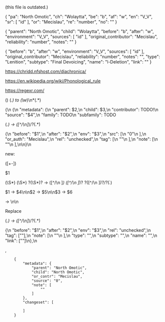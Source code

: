 (this file is outdated.)

{
    "pa": "North Omotic",
    "ch": "Wolaytta",
    "be": "b",
    "af": "w",
    "en": "V_V",
    "sr": [
        "id"
    ],
    "or": "Mecislau",
    "re": "number",
    "no": ""
}

{
    "parent": "North Omotic",
    "child": "Wolaytta",
    "before": "b",
    "after": "w",
    "environment": "V_V",
    "sources": [
        "id"
    ],
    "original_contributor": "Mecislau",
    "reliability": "number",
    "notes": ""
}

{
    "before": "b",
    "after": "w",
    "environment": "V_V",
    "sources": [
        "id"
    ],
    "original_contributor": "Mecislau",
    "reliability": "number",
    "notes": "",
    "type": "Lenition",
    "subtype": "Final Devoicing",
    "name": "l-Deletion",
    "link": ""
}

https://chridd.nfshost.com/diachronica/

https://en.wikipedia.org/wiki/Phonological_rule

https://regexr.com/





() (.*) to (\w*)\n*(.*)

{\n    {\n        "metadata": {\n            "parent": $2,\n            "child": $3,\n            "contributor": TODO!\n            "source": "$4",\n            "family": TODO\n            "subfamily": TODO 


(.*) → ([^/\n]*)\/?(.*)

{\n    "before": "$1",\n    "after": "$2",\n    "env": "$3",\n    "src": [\n        "0"\n    ],\n    "or_auth": "Mecislau",\n    "rel": "unchecked",\n    "tag": [\n        ""\n    ],\n    "note": [\n        ""\n    ],\n\n}\n





new: 

([+-]) 

$1

(\S*) (\S*) ?(\S*)? → ([^/\n ]*) ([^/\n ]*)? ?([^/\n ]*)?\/?(.*)

$1 → $4\n\n$2 → $5\n\n$3 → $6


 → \n\n
 
Replace


(.*) → ([^/\n]*)\/?(.*)

{\n    "before": "$1",\n    "after": "$2",\n    "env": "$3",\n    "rel": "unchecked",\n    "tag": [""],\n    "note": [\n        ""\n    ],\n    "type": "",\n    "subtype": "",\n    "name": "",\n    "link": [""]\n},\n

,

        {
            "metadata": {
                "parent": "North Omotic", 
                "child": "North Omotic",
                "or_contr": "Mecislau",
                "source": "0",
                "note": [
                    ""
                ]
            },
            "changeset": [
                
            ]
        }